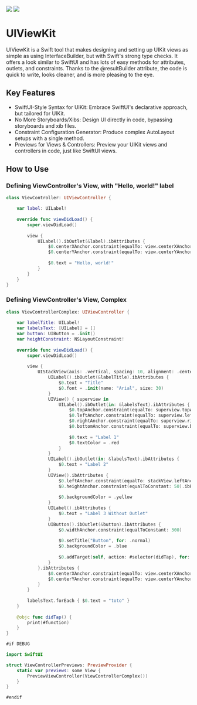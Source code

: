 [![](https://img.shields.io/endpoint?url=https%3A%2F%2Fswiftpackageindex.com%2Fapi%2Fpackages%2FAdobels%2FUIViewKit%2Fbadge%3Ftype%3Dswift-versions)](https://swiftpackageindex.com/Adobels/UIViewKit)
[![](https://img.shields.io/endpoint?url=https%3A%2F%2Fswiftpackageindex.com%2Fapi%2Fpackages%2FAdobels%2FUIViewKit%2Fbadge%3Ftype%3Dplatforms)](https://swiftpackageindex.com/Adobels/UIViewKit)

# UIViewKit

UIViewKit is a Swift tool that makes designing and setting up UIKit views as simple as using InterfaceBuilder, but with Swift's strong type checks. It offers a look similar to SwiftUI and has lots of easy methods for attributes, outlets, and constraints. Thanks to the @resultBuilder attribute, the code is quick to write, looks cleaner, and is more pleasing to the eye.

## Key Features

- SwiftUI-Style Syntax for UIKit: Embrace SwiftUI's declarative approach, but tailored for UIKit.
- No More Storyboards/Xibs: Design UI directly in code, bypassing storyboards and xib files.
- Constraint Configuration Generator: Produce complex AutoLayout setups with a single method.
- Previews for Views & Controllers: Preview your UIKit views and controllers in code, just like SwiftUI views.

## How to Use

### Defining ViewController's View, with "Hello, world!" label

```swift
class ViewController: UIViewController {

    var label: UILabel!
        
    override func viewDidLoad() {
        super.viewDidLoad()
        
        view {
            UILabel().ibOutlet(&label).ibAttributes {
                $0.centerXAnchor.constraint(equalTo: view.centerXAnchor)
                $0.centerYAnchor.constraint(equalTo: view.centerYAnchor)
                
                $0.text = "Hello, world!"
            }
        }
    }
}
```

### Defining ViewController's View, Complex

```swift
class ViewControllerComplex: UIViewController {
    
    var labelTitle: UILabel!
    var labelsText: [UILabel] = []
    var button: UIButton = .init()
    var heightConstraint: NSLayoutConstraint!
    
    override func viewDidLoad() {
        super.viewDidLoad()
        
        view {
            UIStackView(axis: .vertical, spacing: 10, alignment: .center) { stackView in
                UILabel().ibOutlet(&labelTitle).ibAttributes {
                    $0.text = "Title"
                    $0.font = .init(name: "Arial", size: 30)
                }
                UIView() { superview in
                    UILabel().ibOutlet(in: &labelsText).ibAttributes {
                        $0.topAnchor.constraint(equalTo: superview.topAnchor)
                        $0.leftAnchor.constraint(equalTo: superview.leftAnchor)
                        $0.rightAnchor.constraint(equalTo: superview.rightAnchor)
                        $0.bottomAnchor.constraint(equalTo: superview.bottomAnchor)
                        
                        $0.text = "Label 1"
                        $0.textColor = .red
                    }
                }
                UILabel().ibOutlet(in: &labelsText).ibAttributes {
                    $0.text = "Label 2"
                }
                UIView().ibAttributes {
                    $0.leftAnchor.constraint(equalTo: stackView.leftAnchor)
                    $0.heightAnchor.constraint(equalToConstant: 50).ibPriority(.defaultHigh - 1).ibOutlet(&heightConstraint)
                    
                    $0.backgroundColor = .yellow
                }
                UILabel().ibAttributes {
                    $0.text = "Label 3 Without Outlet"
                }
                UIButton().ibOutlet(&button).ibAttributes {
                    $0.widthAnchor.constraint(equalToConstant: 300)
                    
                    $0.setTitle("Button", for: .normal)
                    $0.backgroundColor = .blue
                    
                    $0.addTarget(self, action: #selector(didTap), for: .touchUpInside)
                }
            }.ibAttributes {
                $0.centerXAnchor.constraint(equalTo: view.centerXAnchor)
                $0.centerYAnchor.constraint(equalTo: view.centerYAnchor)
            }
        }
        
        labelsText.forEach { $0.text = "toto" }
    }
    
    @objc func didTap() {
        print(#function)
    }
}

#if DEBUG

import SwiftUI

struct ViewControllerPreviews: PreviewProvider {
    static var previews: some View {
        PreviewViewController(ViewControllerComplex())
    }
}

#endif
```
